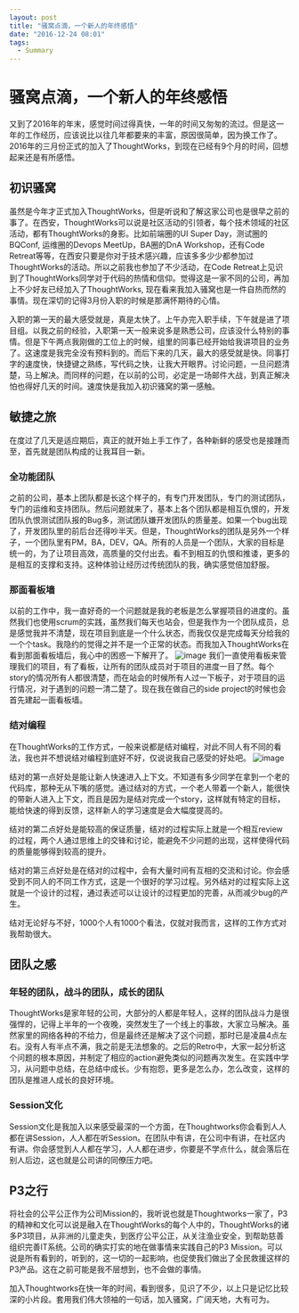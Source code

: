```yaml
---
layout: post
title: "骚窝点滴，一个新人的年终感悟"
date: "2016-12-24 08:01"
tags:
  - Summary
---
```

# 骚窝点滴，一个新人的年终感悟

又到了2016年的年末，感觉时间过得真快，一年的时间又匆匆的流过。但是这一年的工作经历，应该说比以往几年都要来的丰富，原因很简单，因为换工作了。2016年的三月份正式的加入了ThoughtWorks，到现在已经有9个月的时间，回想起来还是有所感悟。

## 初识骚窝
虽然是今年才正式加入ThoughtWorks，但是听说和了解这家公司也是很早之前的事了。在西安，ThoughtWorks可以说是社区活动的引领者，每个技术领域的社区活动，都有ThoughtWorks的身影。比如前端圈的UI Super Day，测试圈的BQConf, 运维圈的Devops MeetUp，BA圈的DnA Workshop，还有Code Retreat等等，在西安只要是你对于技术感兴趣，应该多多少少都参加过ThoughtWorks的活动。所以之前我也参加了不少活动，在Code Retreat上见识到了ThoughtWorks同学对于代码的热情和信仰。觉得这是一家不同的公司，再加上不少好友已经加入了ThoughtWorks, 现在看来我加入骚窝也是一件自热而然的事情。现在深切的记得3月份入职的时候是那满怀期待的心情。

入职的第一天的最大感受就是，真是太快了。上午办完入职手续，下午就是进了项目组。以我之前的经验，入职第一天一般来说多是熟悉公司，应该没什么特别的事情。但是下午两点我刚做的工位上的时候，组里的同事已经开始给我讲项目的业务了。这速度是我完全没有预料到的。而后下来的几天，最大的感受就是快。同事打字的速度快，快捷键之熟练，写代码之快，让我大开眼界。讨论问题，一旦问题清楚，马上解决。而同样的问题，在以前的公司，必定是一场邮件大战，到真正解决怕也得好几天的时间。速度快是我加入初识骚窝的第一感触。

## 敏捷之旅
在度过了几天是适应期后，真正的就开始上手工作了，各种新鲜的感受也是接踵而至，首先就是团队构成的让我耳目一新。

### 全功能团队 
之前的公司，基本上团队都是长这个样子的，有专门开发团队，专门的测试团队，专门的运维和支持团队。然后问题就来了，基本上各个团队都是相互仇恨的，开发团队仇恨测试团队报的Bug多，测试团队嫌开发团队的质量差。如果一个bug出现了，开发团队里的前后台还得吵半天。但是，ThoughtWorks的团队是另外一个样子，一个团队里有PM，BA，DEV，QA。所有的人员是一个团队，大家的目标是统一的，为了让项目高效，高质量的交付出去。看不到相互的仇恨和推诿，更多的是相互的支撑和支持。这种体验让经历过传统团队的我，确实感觉倍加舒服。

### 那面看板墙
以前的工作中，我一直好奇的一个问题就是我的老板是怎么掌握项目的进度的。虽然我们也使用scrum的实践，虽然我们每天也站会，但是我作为一个团队成员，总是感觉我并不清楚，现在项目到底是一个什么状态，而我仅仅是完成每天分给我的一个个task。我隐约的觉得之并不是一个正常的状态。而我加入ThoughtWorks在看到那面看板墙后，我心中的困惑一下解开了。
![image]({{url}}/resources/img/kanban.png)
我们一直使用看板来管理我们的项目，有了看板，让所有的团队成员对于项目的进度一目了然。每个story的情况所有人都很清楚，而在站会的时候所有人过一下板子，对于项目的运行情况，对于遇到的问题一清二楚了。现在我在做自己的side project的时候也会首先建起一面看板墙。

### 结对编程
在ThoughtWorks的工作方式，一般来说都是结对编程，对此不同人有不同的看法，我也并不想说结对编程到底好不好，仅说说我自己感受的好处吧。
![image]({{url}}/resources/img/pairprogram.jpg)

结对的第一点好处是能让新人快速进入上下文。不知道有多少同学在拿到一个老的代码库，那种无从下嘴的感觉。通过结对的方式，一个老人带着一个新人，能很快的带新人进入上下文，而且是因为是结对完成一个story，这样就有特定的目标，能给快速的得到反馈，这样新人的学习速度是会大幅度提高的。

结对的第二点好处是能较高的保证质量，结对的过程实际上就是一个相互review的过程，两个人通过思维上的交锋和讨论，能避免不少问题的出现，这样使得代码的质量能够得到较高的提升。

结对的第三点好处是在结对的过程中，会有大量时间有互相的交流和讨论。你会感受到不同人的不同工作方式，这是一个很好的学习过程。另外结对的过程实际上这就是一个设计的过程，通过表述可以让设计的过程更加的完善，从而减少bug的产生。

结对无论好与不好，1000个人有1000个看法，仅就对我而言，这样的工作方式对我帮助很大。


## 团队之感

### 年轻的团队，战斗的团队，成长的团队
ThoughtWorks是家年轻的公司，大部分的人都是年轻人，这样的团队战斗力是很强悍的，记得上半年的一个夜晚，突然发生了一个线上的事故，大家立马解决。虽然家里的网络各种的不给力，但是最终还是解决了这个问题，那时已是凌晨4点左右。没有人有半点不满，我之前是无法想象的。之后的Retro中，大家一起分析这个问题的根本原因，并制定了相应的action避免类似的问题再次发生。在实践中学习，从问题中总结，在总结中成长。少有抱怨，更多是怎么办，怎么改变，这样的团队是推进人成长的良好环境。

### Session文化
Session文化是我加入以来感受最深的一个方面，在Thoughtworks你会看到人人都在讲Session，人人都在听Session。在团队中有讲，在公司中有讲，在社区内有讲。你会感觉到人人都在学习，人人都在进步，你要是不学点什么，就会落后在别人后边，这也就是公司讲的同僚压力吧。


## P3之行
将社会的公平公正作为公司Mission的，我听说也就是Thoughtworks一家了，P3的精神和文化可以说是融入在ThoughtWorks的每个人中的，ThoughtWorks的诸多P3项目，从非洲的儿童走失，到医疗公平公正，从关注渔业安全，到帮助慈善组织完善IT系统。公司的确实打实的地在做事情来实践自己的P3 Mission。可以说是所有看到的，听到的，这一切的一起影响，也促使我们做出了全民救援这样的P3产品。这在之前可能是我不层想到，也不会做的事情。

加入Thoughtworks在快一年的时间，看到很多，见识了不少，以上只是记忆比较深的小片段。套用我们伟大领袖的一句话，加入骚窝，广阔天地，大有可为。
 







